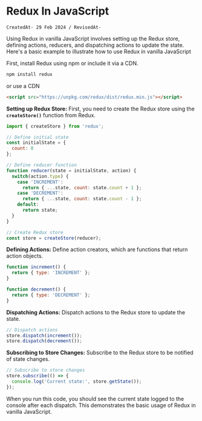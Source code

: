 # Redux In JavaScript

`CreatedAt- 29 Feb 2024 / RevisedAt-`

Using Redux in vanilla JavaScript involves setting up the Redux store, defining actions, reducers, and dispatching actions to update the state. Here's a basic example to illustrate how to use Redux in vanilla JavaScript

First, install Redux using npm or include it via a CDN.

```bash
npm install redux
```

or use a CDN

```html
<script src="https://unpkg.com/redux/dist/redux.min.js"></script>
```

**Setting up Redux Store:** First, you need to create the Redux store using the **`createStore()`** function from Redux.

```jsx
import { createStore } from 'redux';

// Define initial state
const initialState = {
  count: 0
};

// Define reducer function
function reducer(state = initialState, action) {
  switch(action.type) {
    case 'INCREMENT':
      return { ...state, count: state.count + 1 };
    case 'DECREMENT':
      return { ...state, count: state.count - 1 };
    default:
      return state;
  }
}

// Create Redux store
const store = createStore(reducer);
```

**Defining Actions:** Define action creators, which are functions that return action objects.

```jsx
function increment() {
  return { type: 'INCREMENT' };
}

function decrement() {
  return { type: 'DECREMENT' };
}
```

**Dispatching Actions:** Dispatch actions to the Redux store to update the state.

```jsx
// Dispatch actions
store.dispatch(increment());
store.dispatch(decrement());
```

**Subscribing to Store Changes:** Subscribe to the Redux store to be notified of state changes.

```jsx
// Subscribe to store changes
store.subscribe(() => {
  console.log('Current state:', store.getState());
});
```

When you run this code, you should see the current state logged to the console after each dispatch. This demonstrates the basic usage of Redux in vanilla JavaScript.